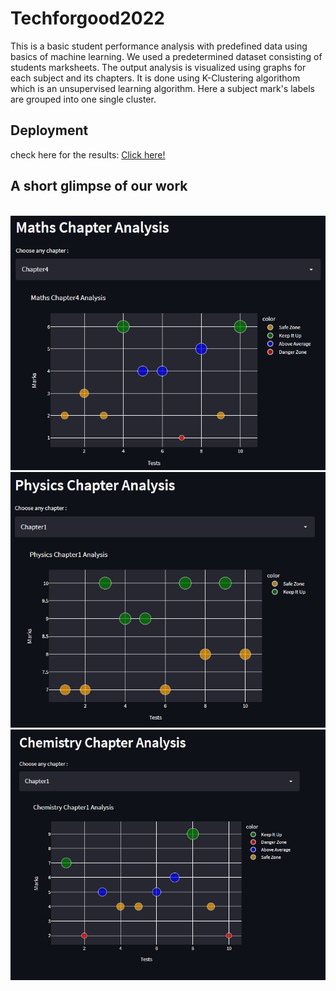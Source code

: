 # Techforgood2022
This is a basic student performance analysis with predefined data using basics of machine learning. We used a predetermined dataset consisting of students marksheets. The output analysis is visualized using graphs for each subject and its chapters. It is done using K-Clustering algorithom which is an unsupervised learning algorithm. Here a subject mark's labels are grouped into one single cluster.

## Deployment
check here for the results: <a href="https://share.streamlit.io/muditbaid/techforgood2022/main/modplott.py">Click here!</a>

<h2>A short glimpse of our work</h2>
<br>
<img src="imgs/maths.png">
<img src="imgs/physics.png">
<img src="imgs/chemistry.png">
